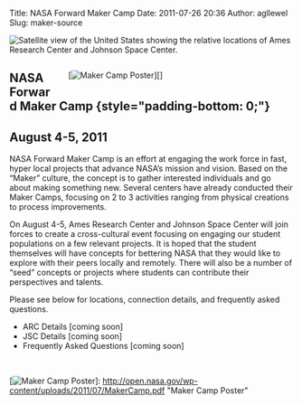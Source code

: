 Title: NASA Forward Maker Camp
Date: 2011-07-26 20:36
Author: agllewel
Slug: maker-source

![Satellite view of the United States showing the relative locations of
Ames Research Center and Johnson Space Center.][]

<div style="width: 400px; float: right; padding-left: 20px;">

[![Maker Camp Poster][]][]

</div>

NASA Forward Maker Camp {style="padding-bottom: 0;"}
-----------------------

August 4-5, 2011
----------------

NASA Forward Maker Camp is an effort at engaging the work force in fast,
hyper local projects that advance NASA’s mission and vision. Based on
the “Maker” culture, the concept is to gather interested individuals and
go about making something new. Several centers have already conducted
their Maker Camps, focusing on 2 to 3 activities ranging from physical
creations to process improvements.

On August 4-5, Ames Research Center and Johnson Space Center will join
forces to create a cross-cultural event focusing on engaging our student
populations on a few relevant projects. It is hoped that the student
themselves will have concepts for bettering NASA that they would like to
explore with their peers locally and remotely. There will also be a
number of “seed” concepts or projects where students can contribute
their perspectives and talents.

Please see below for locations, connection details, and frequently asked
questions.

<div>

-   ARC Details [coming soon]
-   JSC Details [coming soon]
-   Frequently Asked Questions [coming soon]

<div class="tab_container">

<div class="tab_content">

 

</div>

</div>

</div>

  [Satellite view of the United States showing the relative locations of
  Ames Research Center and Johnson Space Center.]: http://open.nasa.gov/wp-content/uploads/2011/07/earth.jpg
  [Maker Camp Poster]: http://open.nasa.gov/wp-content/uploads/2011/07/poster.jpg
  [![Maker Camp Poster][]]: http://open.nasa.gov/wp-content/uploads/2011/07/MakerCamp.pdf
    "Maker Camp Poster"
